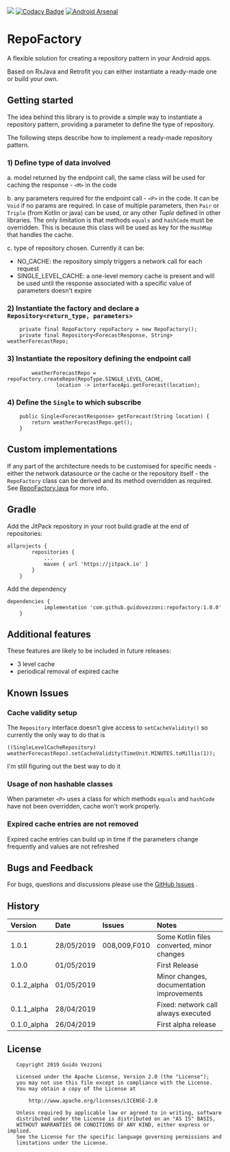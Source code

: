 [![](https://jitpack.io/v/guidovezzoni/repofactory.svg)](https://jitpack.io/#guidovezzoni/repofactory)
[![Codacy Badge](https://api.codacy.com/project/badge/Grade/f1e73bb0ea4448ec84401e80b948e7b0)](https://www.codacy.com/app/guidovezzoni/repofactory?utm_source=github.com&amp;utm_medium=referral&amp;utm_content=guidovezzoni/repofactory&amp;utm_campaign=Badge_Grade)
[![Android Arsenal]( https://img.shields.io/badge/Android%20Arsenal-RepoFactory-green.svg?style=flat )]( https://android-arsenal.com/details/1/7640 )

# RepoFactory
A flexible solution for creating a repository pattern in your Android apps.

Based on RxJava and Retrofit you can either instantiate a ready-made one or build your own.

## Getting started
The idea behind this library is to provide a simple way to instantiate a repository pattern, providing a parameter to define the type of repository.

The following steps describe how to implement a ready-made repository pattern. 

### 1) Define type of data involved
a. model returned by the endpoint call, the same class will be used for caching the response - `<M>` in the code

b. any parameters required for the endpoint call - `<P>` in the code. It can be `Void` if no params are required. 
In case of multiple parameters, then `Pair` or `Triple` (from Kotlin or java) can be used, or any other _Tuple_ defined in other libraries. 
The only limitation is that methods `equals` and `hashCode` must be overridden.
This is because this class will be used as key for the `HashMap` that handles the cache.

c. type of repository chosen. Currently it can be:
-  NO_CACHE: the repository simply triggers a network call for each request
-  SINGLE_LEVEL_CACHE: a one-level memory cache is present and will be used until the response associated with a specific value of parameters doesn't expire

### 2) Instantiate the factory and declare a `Repository<return_type, parameters>`
```
    private final RepoFactory repoFactory = new RepoFactory();
    private final Repository<ForecastResponse, String> weatherForecastRepo;
```

### 3) Instantiate the repository defining the endpoint call
```
        weatherForecastRepo = repoFactory.createRepo(RepoType.SINGLE_LEVEL_CACHE,
                location -> interfaceApi.getForecast(location);
```

### 4) Define the `Single` to which subscribe
```
    public Single<ForecastResponse> getForecast(String location) {
        return weatherForecastRepo.get();
    }
```

## Custom implementations

If any part of the architecture needs to be customised for specific needs - either the network datasource or the cache or the repository itself - the `RepoFactory` class can be derived and its method overridden as required.
See [RepoFactory.java](https://github.com/guidovezzoni/repofactory/blob/master/repofactory/src/main/java/com/guidovezzoni/repofactory/RepoFactory.java) for more info.

## Gradle
Add the JitPack repository in your root build.gradle at the end of repositories:
```
allprojects {
        repositories {
            ...
            maven { url 'https://jitpack.io' }
        }
    }
```
Add the dependency
```
dependencies {
            implementation 'com.github.guidovezzoni:repofactory:1.0.0'
	}
```

## Additional features
These features are likely to be included in future releases:
-  3 level cache 
-  periodical removal of expired cache

## Known Issues

### Cache validity setup
The `Repository` interface doesn't give access to `setCacheValidity()` so currently the only way to do that is 
```
((SingleLevelCacheRepository) weatherForecastRepo).setCacheValidity(TimeUnit.MINUTES.toMillis(1));
```
I'm still figuring out the best way to do it

### Usage of non hashable classes 
When parameter `<P>` uses a class for which methods `equals` and `hashCode` have not been overridden, cache won't work properly.   

### Expired cache entries are not removed
Expired cache entries can build up in time if the parameters change frequently and values are not refreshed

## Bugs and Feedback
For bugs, questions and discussions please use the [GitHub Issues](https://github.com/guidovezzoni/repofactory/issues) .

## History

| Version     | Date       | Issues        | Notes                                     |
|:------------|:-----------|:--------------|:------------------------------------------|
| 1.0.1       | 28/05/2019 | 008,009,F010  | Some Kotlin files converted, minor changes|
| 1.0.0       | 01/05/2019 |               | First Release                             |
| 0.1.2_alpha | 01/05/2019 |               | Minor changes, documentation improvements |
| 0.1.1_alpha | 28/04/2019 |               | Fixed: network call always executed       |
| 0.1.0_alpha | 26/04/2019 |               | First alpha release                       |

## License
```
   Copyright 2019 Guido Vezzoni

   Licensed under the Apache License, Version 2.0 (the "License");
   you may not use this file except in compliance with the License.
   You may obtain a copy of the License at

       http://www.apache.org/licenses/LICENSE-2.0

   Unless required by applicable law or agreed to in writing, software
   distributed under the License is distributed on an "AS IS" BASIS,
   WITHOUT WARRANTIES OR CONDITIONS OF ANY KIND, either express or implied.
   See the License for the specific language governing permissions and
   limitations under the License.
```

